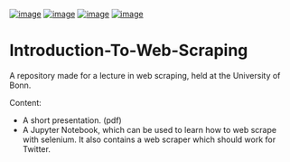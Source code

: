 [![image](https://img.shields.io/badge/Python-3.11.0-gray)]()
[![image](https://img.shields.io/badge/platform-win32-gray)]()
[![image](https://img.shields.io/badge/ChromeDriver-Chromium-gray)](https://chromedriver.chromium.org/downloads)
[![image](https://img.shields.io/badge/Selenium-4.7.2-green)](https://www.selenium.dev/)

# Introduction-To-Web-Scraping
A repository made for a lecture in web scraping, held at the University of Bonn.

Content: 
   - A short presentation. (pdf)
   - A Jupyter Notebook, which can be used to learn how to web scrape with selenium. It also contains a web scraper which should work for Twitter.
